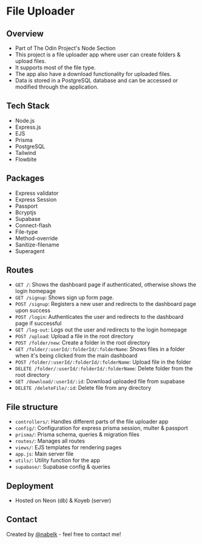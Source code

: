 # File Uploader

## Overview

- Part of The Odin Project's Node Section
- This project is a file uploader app where user can create folders & upload files.
- It supports most of the file type.
- The app also have a download functionality for uploaded files.
- Data is stored in a PostgreSQL database and can be accessed or modified through the application.

## Tech Stack

- Node.js
- Express.js
- EJS
- Prisma
- PostgreSQL
- Tailwind
- Flowbite

## Packages

- Express validator
- Express Session
- Passport
- Bcryptjs
- Supabase
- Connect-flash
- File-type
- Method-override
- Sanitize-filename
- Superagent

## Routes

- `GET /`: Shows the dashboard page if authenticated, otherwise shows the login homepage
- `GET /signup`: Shows sign up form page.
- `POST /signup`: Registers a new user and redirects to the dashboard page upon success
- `POST /login`: Authenticates the user and redirects to the dashboard page if successful
- `GET /log-out`: Logs out the user and redirects to the login homepage
- `POST /upload`: Upload a file in the root directory
- `POST /folder/new`: Create a folder in the root directory
- `GET /folder/:userId/:folderId/:folderName`: Shows files in a folder when it's being clicked from the main dashboard
- `POST /folder/:userId/:folderId/:folderName`: Upload file in the folder
- `DELETE /folder/:userId/:folderId/:folderName`: Delete folder from the root directory
- `GET /download/:userId/:id`: Download uploaded file from supabase
- `DELETE /deleteFile/:id`: Delete file from any directory

## File structure

- `controllers/`: Handles different parts of the file uploader app
- `config/`: Configuration for express prisma session, multer & passport
- `prisma/`: Prisma schema, queries & migration files
- `routes/`: Manages all routes
- `views/`: EJS templates for rendering pages
- `app.js`: Main server file
- `utils/`: Utility function for the app
- `supabase/`: Supabase config & queries

## Deployment

- Hosted on Neon (db) & Koyeb (server)

## Contact

Created by [@nabelk](https://www.linkedin.com/in/nabil-khalid-36791a241/) - feel free to contact me!

